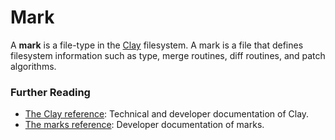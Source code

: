 # Mark

A **mark** is a file-type in the [Clay](clay) filesystem. A mark is a file that defines filesystem information such as type, merge routines, diff routines, and patch algorithms.

### Further Reading

- [The Clay reference](../system/kernel/clay): Technical and developer documentation of Clay.
- [The marks reference](../system/kernel/clay/guides/marks): Developer documentation of marks.
